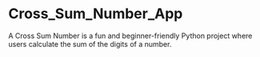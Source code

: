 # Cross_Sum_Number_App
A Cross Sum Number is a fun and beginner-friendly Python project where users calculate the sum of the digits of a number. 

